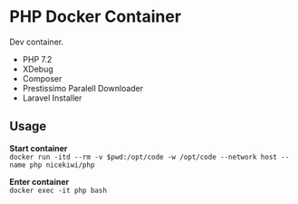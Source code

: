 # PHP Docker Container
Dev container.

- PHP 7.2
- XDebug
- Composer
- Prestissimo Paralell Downloader
- Laravel Installer

## Usage

**Start container**  
`docker run -itd --rm -v $pwd:/opt/code -w /opt/code --network host --name php nicekiwi/php`  
  
**Enter container**  
`docker exec -it php bash`
